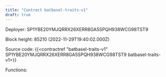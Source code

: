 ```yaml
---
title: "Contract batbasel-traits-v1"
draft: true
---
```

Deployer: SP1YBE20YMJQRRX26XERR8GA5SPQH938WCG98TST9


 



Block height: 85210 (2022-11-29T19:40:02.000Z)

Source code: {{<contractref "batbasel-traits-v1" SP1YBE20YMJQRRX26XERR8GA5SPQH938WCG98TST9 batbasel-traits-v1>}}

Functions:


